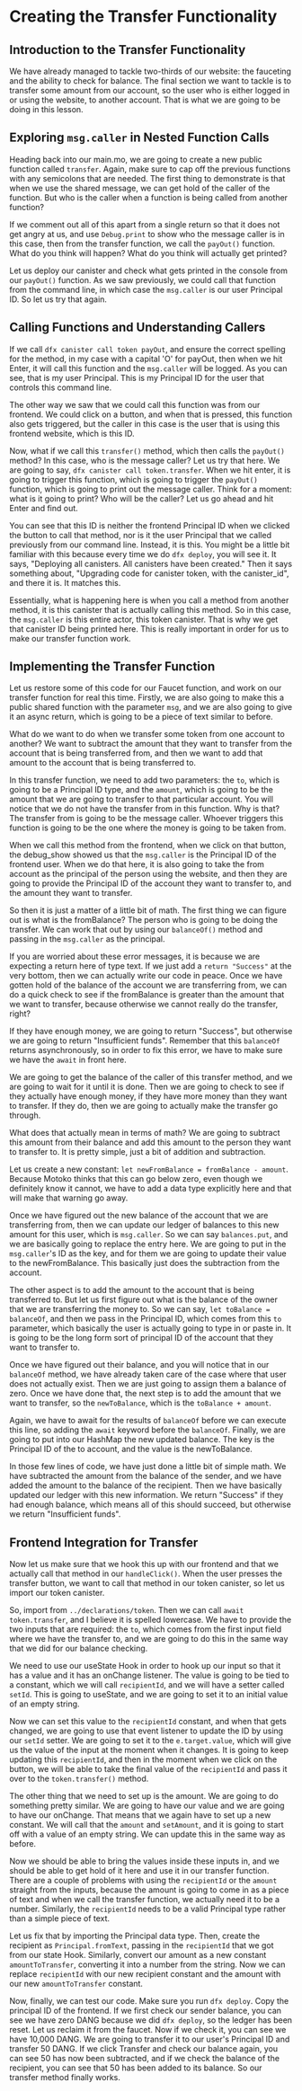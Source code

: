 # Creating the Transfer Functionality

## Introduction to the Transfer Functionality

We have already managed to tackle two-thirds of our website: the fauceting and the ability to check for balance. The final section we want to tackle is to transfer some amount from our account, so the user who is either logged in or using the website, to another account. That is what we are going to be doing in this lesson.

## Exploring `msg.caller` in Nested Function Calls

Heading back into our main.mo, we are going to create a new public function called `transfer`. Again, make sure to cap off the previous functions with any semicolons that are needed. The first thing to demonstrate is that when we use the shared message, we can get hold of the caller of the function. But who is the caller when a function is being called from another function?

If we comment out all of this apart from a single return so that it does not get angry at us, and use `Debug.print` to show who the message caller is in this case, then from the transfer function, we call the `payOut()` function. What do you think will happen? What do you think will actually get printed?

Let us deploy our canister and check what gets printed in the console from our `payOut()` function. As we saw previously, we could call that function from the command line, in which case the `msg.caller` is our user Principal ID. So let us try that again.

## Calling Functions and Understanding Callers

If we call `dfx canister call token payOut`, and ensure the correct spelling for the method, in my case with a capital 'O' for payOut, then when we hit Enter, it will call this function and the `msg.caller` will be logged. As you can see, that is my user Principal. This is my Principal ID for the user that controls this command line.

The other way we saw that we could call this function was from our frontend. We could click on a button, and when that is pressed, this function also gets triggered, but the caller in this case is the user that is using this frontend website, which is this ID.

Now, what if we call this `transfer()` method, which then calls the `payOut()` method? In this case, who is the message caller? Let us try that here. We are going to say, `dfx canister call token.transfer`. When we hit enter, it is going to trigger this function, which is going to trigger the `payOut()` function, which is going to print out the message caller. Think for a moment: what is it going to print? Who will be the caller? Let us go ahead and hit Enter and find out.

You can see that this ID is neither the frontend Principal ID when we clicked the button to call that method, nor is it the user Principal that we called previously from our command line. Instead, it is this. You might be a little bit familiar with this because every time we do `dfx deploy`, you will see it. It says, "Deploying all canisters. All canisters have been created." Then it says something about, "Upgrading code for canister token, with the canister_id", and there it is. It matches this.

Essentially, what is happening here is when you call a method from another method, it is this canister that is actually calling this method. So in this case, the `msg.caller` is this entire actor, this token canister. That is why we get that canister ID being printed here. This is really important in order for us to make our transfer function work.

## Implementing the Transfer Function

Let us restore some of this code for our Faucet function, and work on our transfer function for real this time. Firstly, we are also going to make this a public shared function with the parameter `msg`, and we are also going to give it an async return, which is going to be a piece of text similar to before.

What do we want to do when we transfer some token from one account to another? We want to subtract the amount that they want to transfer from the account that is being transferred from, and then we want to add that amount to the account that is being transferred to.

In this transfer function, we need to add two parameters: the `to`, which is going to be a Principal ID type, and the `amount`, which is going to be the amount that we are going to transfer to that particular account. You will notice that we do not have the transfer from in this function. Why is that? The transfer from is going to be the message caller. Whoever triggers this function is going to be the one where the money is going to be taken from.

When we call this method from the frontend, when we click on that button, the debug_show showed us that the `msg.caller` is the Principal ID of the frontend user. When we do that here, it is also going to take the from account as the principal of the person using the website, and then they are going to provide the Principal ID of the account they want to transfer to, and the amount they want to transfer.

So then it is just a matter of a little bit of math. The first thing we can figure out is what is the fromBalance? The person who is going to be doing the transfer. We can work that out by using our `balanceOf()` method and passing in the `msg.caller` as the principal.

If you are worried about these error messages, it is because we are expecting a return here of type text. If we just add a `return "Success"` at the very bottom, then we can actually write our code in peace. Once we have gotten hold of the balance of the account we are transferring from, we can do a quick check to see if the fromBalance is greater than the amount that we want to transfer, because otherwise we cannot really do the transfer, right?

If they have enough money, we are going to return "Success", but otherwise we are going to return "Insufficient funds". Remember that this `balanceOf` returns asynchronously, so in order to fix this error, we have to make sure we have the `await` in front here.

We are going to get the balance of the caller of this transfer method, and we are going to wait for it until it is done. Then we are going to check to see if they actually have enough money, if they have more money than they want to transfer. If they do, then we are going to actually make the transfer go through.

What does that actually mean in terms of math? We are going to subtract this amount from their balance and add this amount to the person they want to transfer to. It is pretty simple, just a bit of addition and subtraction.

Let us create a new constant: `let newFromBalance = fromBalance - amount`. Because Motoko thinks that this can go below zero, even though we definitely know it cannot, we have to add a data type explicitly here and that will make that warning go away.

Once we have figured out the new balance of the account that we are transferring from, then we can update our ledger of balances to this new amount for this user, which is `msg.caller`. So we can say `balances.put`, and we are basically going to replace the entry here. We are going to put in the `msg.caller`'s ID as the key, and for them we are going to update their value to the newFromBalance. This basically just does the subtraction from the account.

The other aspect is to add the amount to the account that is being transferred to. But let us first figure out what is the balance of the owner that we are transferring the money to. So we can say, `let toBalance = balanceOf`, and then we pass in the Principal ID, which comes from this `to` parameter, which basically the user is actually going to type in or paste in. It is going to be the long form sort of principal ID of the account that they want to transfer to.

Once we have figured out their balance, and you will notice that in our `balanceOf` method, we have already taken care of the case where that user does not actually exist. Then we are just going to assign them a balance of zero. Once we have done that, the next step is to add the amount that we want to transfer, so the `newToBalance`, which is the `toBalance + amount`.

Again, we have to await for the results of `balanceOf` before we can execute this line, so adding the `await` keyword before the `balanceOf`. Finally, we are going to put into our HashMap the new updated balance. The key is the Principal ID of the to account, and the value is the newToBalance.

In those few lines of code, we have just done a little bit of simple math. We have subtracted the amount from the balance of the sender, and we have added the amount to the balance of the recipient. Then we have basically updated our ledger with this new information. We return "Success" if they had enough balance, which means all of this should succeed, but otherwise we return "Insufficient funds".

## Frontend Integration for Transfer

Now let us make sure that we hook this up with our frontend and that we actually call that method in our `handleClick()`. When the user presses the transfer button, we want to call that method in our token canister, so let us import our token canister.

So, import from `../declarations/token`. Then we can call `await token.transfer`, and I believe it is spelled lowercase. We have to provide the two inputs that are required: the `to`, which comes from the first input field where we have the transfer to, and we are going to do this in the same way that we did for our balance checking.

We need to use our useState Hook in order to hook up our input so that it has a value and it has an onChange listener. The value is going to be tied to a constant, which we will call `recipientId`, and we will have a setter called `setId`. This is going to useState, and we are going to set it to an initial value of an empty string.

Now we can set this value to the `recipientId` constant, and when that gets changed, we are going to use that event listener to update the ID by using our `setId` setter. We are going to set it to the `e.target.value`, which will give us the value of the input at the moment when it changes. It is going to keep updating this `recipientId`, and then in the moment when we click on the button, we will be able to take the final value of the `recipientId` and pass it over to the `token.transfer()` method.

The other thing that we need to set up is the amount. We are going to do something pretty similar. We are going to have our value and we are going to have our onChange. That means that we again have to set up a new constant. We will call that the `amount` and `setAmount`, and it is going to start off with a value of an empty string. We can update this in the same way as before.

Now we should be able to bring the values inside these inputs in, and we should be able to get hold of it here and use it in our transfer function. There are a couple of problems with using the `recipientId` or the `amount` straight from the inputs, because the amount is going to come in as a piece of text and when we call the transfer function, we actually need it to be a number. Similarly, the `recipientId` needs to be a valid Principal type rather than a simple piece of text.

Let us fix that by importing the Principal data type. Then, create the recipient as `Principal.fromText`, passing in the `recipientId` that we got from our state Hook. Similarly, convert our amount as a new constant `amountToTransfer`, converting it into a number from the string. Now we can replace `recipientId` with our new recipient constant and the amount with our new `amountToTransfer` constant.

Now, finally, we can test our code. Make sure you run `dfx deploy`. Copy the principal ID of the frontend. If we first check our sender balance, you can see we have zero DANG because we did `dfx deploy`, so the ledger has been reset. Let us reclaim it from the faucet. Now if we check it, you can see we have 10,000 DANG. We are going to transfer it to our user's Principal ID and transfer 50 DANG. If we click Transfer and check our balance again, you can see 50 has now been subtracted, and if we check the balance of the recipient, you can see that 50 has been added to its balance. So our transfer method finally works.
